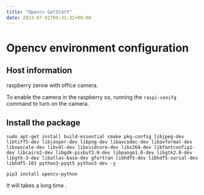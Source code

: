 ```yaml
---
title: "Opencv GetStart"
date: 2023-07-01T09:31:32+08:00
---
```


# Opencv environment configuration

## Host information

raspberry zerow with office camera.

To enable the camera in the raspberry os, running the `raspi-conifg` command to turn on the camera.

## Install the package

```shell
sudo apt-get install build-essential cmake pkg-config libjpeg-dev libtiff5-dev libjasper-dev libpng-dev libavcodec-dev libavformat-dev libswscale-dev libv4l-dev libxvidcore-dev libx264-dev libfontconfig1-dev libcairo2-dev libgdk-pixbuf2.0-dev libpango1.0-dev libgtk2.0-dev libgtk-3-dev libatlas-base-dev gfortran libhdf5-dev libhdf5-serial-dev libhdf5-103 python3-pyqt5 python3-dev -y

pip3 install opencv-python
```

It will takes a long time .